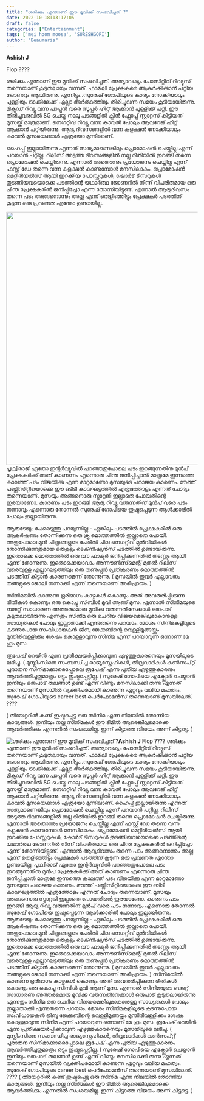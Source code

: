 ```yaml
---
title: "ശരിക്കും എന്താണ് ഈ മൂവിക്ക് സംഭവിച്ചത് ?"
date: 2022-10-18T13:17:05
draft: false
categories: ["Entertainment"]
tags: ['mei hoom moosa', 'SURESHGOPI']
author: "Beaumaris"
---
```


<strong>Ashish J </strong>

Flop ????

ശരിക്കും എന്താണ് ഈ മൂവിക്ക് സംഭവിച്ചത്. അത്യാവശ്യം പോസിറ്റീവ് റിവ്യൂസ് തന്നെയാണ് കൂടുതലായും വന്നത്. ഫാമിലി പ്രേക്ഷകരെ ആകർഷിക്കാൻ പറ്റിയ ജോണറും ആയിരുന്നു. എന്നിട്ടും..സുരേഷ് ഗോപിയുടെ കാര്യം നോക്കിയാലും പുള്ളിയും ട്രാക്കിലേക്ക് എല്ലാ അർത്ഥത്തിലും തിരിച്ചുവന്ന സമയം കൂടിയായിരുന്നു. മിക്സഡ് റിവ്യൂ വന്ന പാപ്പൻ വരെ സൂപ്പർ ഹിറ്റ്‌ ആക്കാൻ പുള്ളിക്ക് പറ്റി. ഈ തിരിച്ചുവരവിൽ SG ചെയ്ത നാലു പടങ്ങളിൽ ക്ലീൻ ഫ്ലോപ്പ് സ്റ്റാറ്റസ് കിട്ടിയത് മൂസയ്ക്ക് മാത്രമാണ്. നെഗറ്റീവ് റിവ്യൂ വന്ന കാവൽ പോലും ആവറേജ് ഹിറ്റ്‌ ആക്കാൻ പറ്റിയിരുന്നു. ആദ്യ ദിവസങ്ങളിൽ വന്ന കളക്ഷൻ നോക്കിയാലും കാവൽ മൂസയെക്കാൾ എത്രയോ മുന്നിലാണ്.

ഹൈപ്പ് ഇല്ലായിരുന്നു എന്നത് സത്യമാണെങ്കിലും പ്രൊമോഷൻ ചെയ്തില്ല എന്ന് പറയാൻ പറ്റില്ല. റിലീസ് അടുത്ത ദിവസങ്ങളിൽ നല്ല രീതിയിൽ ഇറങ്ങി തന്നെ പ്രൊമോഷൻ ചെയ്തിരുന്നു. എന്നാൽ അതൊന്നും പ്രയോജനം ചെയ്തില്ല എന്ന് ഫസ്റ്റ് ഡേ തന്നെ വന്ന കളക്ഷൻ കാണുമ്പോൾ മനസിലാകും. പ്രൊമോഷൻ മെറ്റീരിയൽസ് ആയി ഇറക്കിയ പോസ്റ്ററുകൾ, ഷോർട് ടീസറുകൾ തുടങ്ങിയവയൊക്കെ പടത്തിന്റെ യഥാർത്ഥ ജോണറിൽ നിന്ന് വിപരീതമായ ഒരു ചിന്ത പ്രേക്ഷകരിൽ ജനിപ്പിച്ചോ എന്ന് തോന്നിയിട്ടുണ്ട്. എന്നാൽ ആദ്യദിവസം തന്നെ പടം അങ്ങനൊന്നും അല്ല എന്ന് തെളിഞ്ഞിട്ടും പ്രേക്ഷകർ പടത്തിന് കൂടുന്ന ഒരു പ്രവണത എന്തോ ഉണ്ടായില്ല.

<img class="wp-image-355209 aligncenter" src="https://cdn.boolokam.com/articles/2022/10/93702192.webp" alt="" width="887" height="665" />പൃഥ്വിരാജ് ഏതോ ഇന്റർവ്യൂവിൽ പറഞ്ഞതുപോലെ പടം ഇറങ്ങുന്നതിനു മുൻപ് പ്രേക്ഷകർക്ക് അത് കാണണം എന്നൊരു ചിന്ത ജനിപ്പിച്ചാൽ മാത്രമേ ഇന്നത്തെ കാലത്ത് പടം വിജയിക്കു എന്ന മാറ്റമാണോ മൂസയുടെ പരാജയ കാരണം. മൗത്ത് പബ്ലിസിറ്റിയൊക്കെ ഈ ഒടിടി കാലഘട്ടത്തിൽ എത്രത്തോളം എന്നത് ചോദ്യം തന്നെയാണ്. മൂസയും അങ്ങനൊരു സ്ട്രാറ്റജി ഇല്ലാതെ പോയതിന്റെ ഇരയാണോ. കാരണം പടം ഇറങ്ങി ആദ്യ റിവ്യൂ വരുന്നതിന് മുൻപ് വരെ പടം നന്നാവും എന്നൊരു തോന്നൽ സുരേഷ് ഗോപിയെ ഇഷ്ടപ്പെടുന്ന ആൾക്കാരിൽ പോലും ഇല്ലായിരുന്നു.

ആരുടേയും പേരെടുത്തു പറയുന്നില്ല - എങ്കിലും പടത്തിൽ പ്രേക്ഷകരിൽ ഒരു ആകർഷണം തോന്നിക്കുന്ന ഒരു ക്രൂ മൊത്തത്തിൽ ഇല്ലാതെ പോയി. അതുപോലെ മുൻ ചിത്രങ്ങളുടെ പേരിൽ ചില നെഗറ്റീവ് മുൻവിധികൾ തോന്നിക്കുന്നതുമായ ഒരുകൂട്ടം ടെക്‌നിഷ്യൻസ് പടത്തിൽ ഉണ്ടായിരുന്നു. ഇതൊക്കെ മൊത്തത്തിൽ ഒരു വൗ ഫാക്ടർ ജനിപ്പിക്കുന്നതിൽ തടസ്സം ആയി എന്ന് തോന്നുന്നു. ഇതൊക്കെയാവാം അന്നൗൺസ്‌മെന്റ് മുതൽ റിലീസ് വരെയുള്ള എല്ലാഘട്ടത്തിലും ഒരു തണുപ്പൻ പ്രതികരണം മൊത്തത്തിൽ പടത്തിന് കിട്ടാൻ കാരണമെന്ന് തോന്നുന്നു. ( മൂസയിൽ ഇവർ എല്ലാവരും തങ്ങളുടെ ജോലി നന്നാക്കി എന്ന് തന്നെയാണ് അഭിപ്രായം. )

സിനിമയിൽ കാണുന്ന ഭൂരിഭാഗം കാഴ്ചകൾ കൊണ്ടും അത് അവതരിപ്പിക്കുന്ന രീതികൾ കൊണ്ടും ഒരു കൊച്ചു സിമ്പിൾ മൂവി ആണ് മൂസ. എന്നാൽ സിനിമയുടെ ബജറ്റ് സാധാരണ അത്തരമൊരു മൂവിക്കു വരുന്നതിനേക്കാൾ ഒരുപാട് കൂടുതലായിരുന്നു എന്നതും സിനിമ ഒരു ചെറിയ വിജയമെങ്കിലുമാകാനുള്ള സാധ്യതകൾ പോലും ഇല്ലാതാക്കി എന്നുതന്നെ പറയാം. മോശം സിനിമകളിലൂടെ കടന്നുപോയ സംവിധായകൻ ജിബു ജേക്കബിന്റെ വെള്ളിമൂങ്ങയ്ക്കും മുന്തിരിവള്ളിക്കും ശേഷം കൊള്ളാവുന്ന സിനിമ എന്ന് പറയാവുന്ന ഒന്നാണ് മേ ഹൂം മൂസ.

രൂപേഷ് റെയിൻ എന്ന പ്രതീക്ഷയർപ്പിക്കാവുന്ന എഴുത്തുകാരനെയും മൂസയിലൂടെ ലഭിച്ചു. ( മുസ്ലിംസിനെ സംബന്ധിച്ച രാജ്യസ്നേഹികൾ, തീവ്രവാദികൾ കൺസപ്റ്റ് പുരാതന സിനിമാക്കാരെപ്പോലെ രൂപേഷ് എന്ന പുതിയ എഴുത്തുകാരനും ആവർത്തിച്ചതുമാത്രം ഒട്ടും ഇഷ്ടപ്പെട്ടില്ല. ) സുരേഷ് ഗോപിയെ എക്പ്ലോർ ചെയ്യാൻ ഇനിയും ഒരുപാട് തലങ്ങൾ ഉണ്ട് എന്ന് വീണ്ടും മനസിലാക്കി തന്നു എന്നത് തന്നെയാണ് മൂസയിൽ വ്യക്തിപരമായി കാണുന്ന ഏറ്റവും വലിയ മഹത്വം. സുരേഷ് ഗോപിയുടെ career best പെർഫോമൻസ് തന്നെയാണ് മൂസയിലേത്‌. ????

( തിയേറ്ററിൽ കണ്ട് ഇഷ്ടപ്പെട്ട ഒരു സിനിമ എന്ന നിലയിൽ തോന്നിയ കാര്യങ്ങൾ. ഇനിയും നല്ല സിനിമകൾ ഈ ടീമിൽ ആരെങ്കിലുമൊക്കെ ആവർത്തിക്കും എന്നതിൽ സംശയമില്ല. ഇന്ന് കിട്ടാത്ത വിജയം അന്ന് കിട്ടട്ടെ. )


![ശരിക്കും എന്താണ് ഈ മൂവിക്ക് സംഭവിച്ചത് ?](https://cdn.boolokam.com/articles/2022/10/93702192.webp)**Ashish J** Flop ???? ശരിക്കും എന്താണ് ഈ മൂവിക്ക് സംഭവിച്ചത്. അത്യാവശ്യം പോസിറ്റീവ് റിവ്യൂസ് തന്നെയാണ് കൂടുതലായും വന്നത്. ഫാമിലി പ്രേക്ഷകരെ ആകർഷിക്കാൻ പറ്റിയ ജോണറും ആയിരുന്നു. എന്നിട്ടും..സുരേഷ് ഗോപിയുടെ കാര്യം നോക്കിയാലും പുള്ളിയും ട്രാക്കിലേക്ക് എല്ലാ അർത്ഥത്തിലും തിരിച്ചുവന്ന സമയം കൂടിയായിരുന്നു. മിക്സഡ് റിവ്യൂ വന്ന പാപ്പൻ വരെ സൂപ്പർ ഹിറ്റ്‌ ആക്കാൻ പുള്ളിക്ക് പറ്റി. ഈ തിരിച്ചുവരവിൽ SG ചെയ്ത നാലു പടങ്ങളിൽ ക്ലീൻ ഫ്ലോപ്പ് സ്റ്റാറ്റസ് കിട്ടിയത് മൂസയ്ക്ക് മാത്രമാണ്. നെഗറ്റീവ് റിവ്യൂ വന്ന കാവൽ പോലും ആവറേജ് ഹിറ്റ്‌ ആക്കാൻ പറ്റിയിരുന്നു. ആദ്യ ദിവസങ്ങളിൽ വന്ന കളക്ഷൻ നോക്കിയാലും കാവൽ മൂസയെക്കാൾ എത്രയോ മുന്നിലാണ്. ഹൈപ്പ് ഇല്ലായിരുന്നു എന്നത് സത്യമാണെങ്കിലും പ്രൊമോഷൻ ചെയ്തില്ല എന്ന് പറയാൻ പറ്റില്ല. റിലീസ് അടുത്ത ദിവസങ്ങളിൽ നല്ല രീതിയിൽ ഇറങ്ങി തന്നെ പ്രൊമോഷൻ ചെയ്തിരുന്നു. എന്നാൽ അതൊന്നും പ്രയോജനം ചെയ്തില്ല എന്ന് ഫസ്റ്റ് ഡേ തന്നെ വന്ന കളക്ഷൻ കാണുമ്പോൾ മനസിലാകും. പ്രൊമോഷൻ മെറ്റീരിയൽസ് ആയി ഇറക്കിയ പോസ്റ്ററുകൾ, ഷോർട് ടീസറുകൾ തുടങ്ങിയവയൊക്കെ പടത്തിന്റെ യഥാർത്ഥ ജോണറിൽ നിന്ന് വിപരീതമായ ഒരു ചിന്ത പ്രേക്ഷകരിൽ ജനിപ്പിച്ചോ എന്ന് തോന്നിയിട്ടുണ്ട്. എന്നാൽ ആദ്യദിവസം തന്നെ പടം അങ്ങനൊന്നും അല്ല എന്ന് തെളിഞ്ഞിട്ടും പ്രേക്ഷകർ പടത്തിന് കൂടുന്ന ഒരു പ്രവണത എന്തോ ഉണ്ടായില്ല. പൃഥ്വിരാജ് ഏതോ ഇന്റർവ്യൂവിൽ പറഞ്ഞതുപോലെ പടം ഇറങ്ങുന്നതിനു മുൻപ് പ്രേക്ഷകർക്ക് അത് കാണണം എന്നൊരു ചിന്ത ജനിപ്പിച്ചാൽ മാത്രമേ ഇന്നത്തെ കാലത്ത് പടം വിജയിക്കു എന്ന മാറ്റമാണോ മൂസയുടെ പരാജയ കാരണം. മൗത്ത് പബ്ലിസിറ്റിയൊക്കെ ഈ ഒടിടി കാലഘട്ടത്തിൽ എത്രത്തോളം എന്നത് ചോദ്യം തന്നെയാണ്. മൂസയും അങ്ങനൊരു സ്ട്രാറ്റജി ഇല്ലാതെ പോയതിന്റെ ഇരയാണോ. കാരണം പടം ഇറങ്ങി ആദ്യ റിവ്യൂ വരുന്നതിന് മുൻപ് വരെ പടം നന്നാവും എന്നൊരു തോന്നൽ സുരേഷ് ഗോപിയെ ഇഷ്ടപ്പെടുന്ന ആൾക്കാരിൽ പോലും ഇല്ലായിരുന്നു. ആരുടേയും പേരെടുത്തു പറയുന്നില്ല - എങ്കിലും പടത്തിൽ പ്രേക്ഷകരിൽ ഒരു ആകർഷണം തോന്നിക്കുന്ന ഒരു ക്രൂ മൊത്തത്തിൽ ഇല്ലാതെ പോയി. അതുപോലെ മുൻ ചിത്രങ്ങളുടെ പേരിൽ ചില നെഗറ്റീവ് മുൻവിധികൾ തോന്നിക്കുന്നതുമായ ഒരുകൂട്ടം ടെക്‌നിഷ്യൻസ് പടത്തിൽ ഉണ്ടായിരുന്നു. ഇതൊക്കെ മൊത്തത്തിൽ ഒരു വൗ ഫാക്ടർ ജനിപ്പിക്കുന്നതിൽ തടസ്സം ആയി എന്ന് തോന്നുന്നു. ഇതൊക്കെയാവാം അന്നൗൺസ്‌മെന്റ് മുതൽ റിലീസ് വരെയുള്ള എല്ലാഘട്ടത്തിലും ഒരു തണുപ്പൻ പ്രതികരണം മൊത്തത്തിൽ പടത്തിന് കിട്ടാൻ കാരണമെന്ന് തോന്നുന്നു. ( മൂസയിൽ ഇവർ എല്ലാവരും തങ്ങളുടെ ജോലി നന്നാക്കി എന്ന് തന്നെയാണ് അഭിപ്രായം. ) സിനിമയിൽ കാണുന്ന ഭൂരിഭാഗം കാഴ്ചകൾ കൊണ്ടും അത് അവതരിപ്പിക്കുന്ന രീതികൾ കൊണ്ടും ഒരു കൊച്ചു സിമ്പിൾ മൂവി ആണ് മൂസ. എന്നാൽ സിനിമയുടെ ബജറ്റ് സാധാരണ അത്തരമൊരു മൂവിക്കു വരുന്നതിനേക്കാൾ ഒരുപാട് കൂടുതലായിരുന്നു എന്നതും സിനിമ ഒരു ചെറിയ വിജയമെങ്കിലുമാകാനുള്ള സാധ്യതകൾ പോലും ഇല്ലാതാക്കി എന്നുതന്നെ പറയാം. മോശം സിനിമകളിലൂടെ കടന്നുപോയ സംവിധായകൻ ജിബു ജേക്കബിന്റെ വെള്ളിമൂങ്ങയ്ക്കും മുന്തിരിവള്ളിക്കും ശേഷം കൊള്ളാവുന്ന സിനിമ എന്ന് പറയാവുന്ന ഒന്നാണ് മേ ഹൂം മൂസ. രൂപേഷ് റെയിൻ എന്ന പ്രതീക്ഷയർപ്പിക്കാവുന്ന എഴുത്തുകാരനെയും മൂസയിലൂടെ ലഭിച്ചു. ( മുസ്ലിംസിനെ സംബന്ധിച്ച രാജ്യസ്നേഹികൾ, തീവ്രവാദികൾ കൺസപ്റ്റ് പുരാതന സിനിമാക്കാരെപ്പോലെ രൂപേഷ് എന്ന പുതിയ എഴുത്തുകാരനും ആവർത്തിച്ചതുമാത്രം ഒട്ടും ഇഷ്ടപ്പെട്ടില്ല. ) സുരേഷ് ഗോപിയെ എക്പ്ലോർ ചെയ്യാൻ ഇനിയും ഒരുപാട് തലങ്ങൾ ഉണ്ട് എന്ന് വീണ്ടും മനസിലാക്കി തന്നു എന്നത് തന്നെയാണ് മൂസയിൽ വ്യക്തിപരമായി കാണുന്ന ഏറ്റവും വലിയ മഹത്വം. സുരേഷ് ഗോപിയുടെ career best പെർഫോമൻസ് തന്നെയാണ് മൂസയിലേത്‌. ???? ( തിയേറ്ററിൽ കണ്ട് ഇഷ്ടപ്പെട്ട ഒരു സിനിമ എന്ന നിലയിൽ തോന്നിയ കാര്യങ്ങൾ. ഇനിയും നല്ല സിനിമകൾ ഈ ടീമിൽ ആരെങ്കിലുമൊക്കെ ആവർത്തിക്കും എന്നതിൽ സംശയമില്ല. ഇന്ന് കിട്ടാത്ത വിജയം അന്ന് കിട്ടട്ടെ. )
